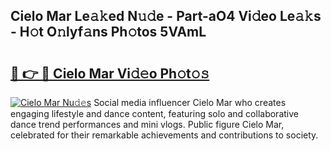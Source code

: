 ## Cielo Mar Le𝚊𝚔ed N𝚞𝚍e - Part-aO4 Vi𝚍eo Le𝚊𝚔s - H𝚘t O𝚗lyf𝚊ns Ph𝚘tos 5VAmL

# <h2><a href="http://hf63qy.feru.top/?c=Cielo+Mar">🔗 👉 🔴 Cielo Mar Vi𝚍𝚎o Ph𝚘t𝚘𝚜</a></h2>

[![Cielo Mar Nu𝚍𝚎s](https://i.imgur.com/0TWrTi3.gif)](http://hf63qy.feru.top/?c=Cielo+Mar)
Social media influencer Cielo Mar who creates engaging lifestyle and dance content, featuring solo and collaborative dance trend performances and mini vlogs. Public figure Cielo Mar, celebrated for their remarkable achievements and contributions to society. 

